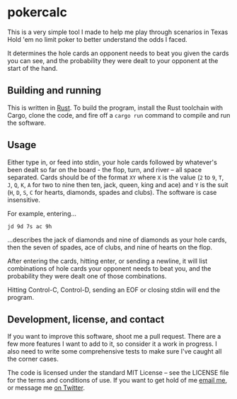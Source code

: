 # pokercalc

This is a very simple tool I made to help me play through scenarios in Texas
Hold 'em no limit poker to better understand the odds I faced.

It determines the hole cards an opponent needs to beat you given the cards
you can see, and the probability they were dealt to your opponent at the
start of the hand.

## Building and running

This is written in [Rust](https://www.rust-lang.org/). To build the program,
install the Rust toolchain with Cargo, clone the code, and fire off
a `cargo run` command to compile and run the software.

## Usage

Either type in, or feed into stdin, your hole cards followed by whatever's been
dealt so far on the board - the flop, turn, and river – all space separated.
Cards should be of the format `XY` where `X` is the value
(`2` to `9`, `T`, `J`, `Q`, `K`, `A` for two to nine then ten, jack, queen,
king and ace) and `Y` is the suit (`H`, `D`, `S`, `C` for hearts, diamonds,
spades and clubs). The software is case insensitive.

For example, entering...

`jd 9d 7s ac 9h`

...describes the jack of diamonds and nine of diamonds as your hole cards,
then the seven of spades, ace of clubs, and nine of hearts on the flop.

After entering the cards, hitting enter, or sending a newline, it will list
combinations of hole cards your opponent needs to beat you, and the probability
they were dealt one of those combinations.

Hitting Control-C, Control-D, sending an EOF or closing stdin will end the
program.

## Development, license, and contact

If you want to improve this software, shoot me a pull request. There are a few
more features I want to add to it, so consider it a work in progress. I also
need to write some comprehensive tests to make sure I've caught all the corner
cases.

The code is licensed under the standard MIT License – see the LICENSE file
for the terms and conditions of use. If you want to get hold of me
[email me](mailto:diodesign@gmail.com),
or message me [on Twitter](https://twitter.com/diodesign).
